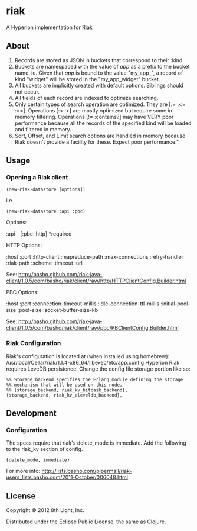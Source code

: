 # riak

A Hyperion implementation for Riak


## About

 1. Records are stored as JSON in buckets that correspond to their :kind.
 2. Buckets are namespaced with the value of *app* as a prefix to the bucket name.
    ie. Given that *app* is bound to the value \"my_app_\", a record of kind \"widget\"
    will be stored in the \"my_app_widget\" bucket.
 3. All buckets are implicitly created with default options.  Siblings should not occur.
 4. All fields of each record are indexed to optimize searching.
 5. Only certain types of search operation are optimized.  They are [:= :<= :>=].
    Operations [:< :>] are mostly optimized but require some in memory filtering.
    Operations [!= :contains?] may have VERY poor performance because all the records
    of the specified kind will be loaded and filtered in memory.
 6. Sort, Offset, and Limit search options are handled in memory because Riak doesn't
    provide a facility for these.  Expect poor performance."

## Usage

### Opening a Riak client

    (new-riak-datastore [options])

i.e.

    (new-riak-datastore :api :pbc)

Options:

 :api - [:pbc :http] *required

HTTP Options:

 :host :port :http-client :mapreduce-path :max-connections
 :retry-handler :riak-path :scheme :timeout :url

 See: http://basho.github.com/riak-java-client/1.0.5/com/basho/riak/client/raw/http/HTTPClientConfig.Builder.html

PBC Options:

 :host :port :connection-timeout-millis
 :idle-connection-ttl-millis :initial-pool-size
 :pool-size :socket-buffer-size-kb

 See: http://basho.github.com/riak-java-client/1.0.5/com/basho/riak/client/raw/pbc/PBClientConfig.Builder.html

### Riak Configuration

Riak's configuration is located at (when installed using homebrew): /usr/local/Cellar/riak/1.1.4-x86_64/libexec/etc/app.config
Hyperion Riak requires LeveDB persistence.  Change the config file storage portion like so:

    %% Storage_backend specifies the Erlang module defining the storage
    %% mechanism that will be used on this node.
    %% {storage_backend, riak_kv_bitcask_backend},
    {storage_backend, riak_kv_eleveldb_backend},

## Development

### Configuration

The specs require that riak's delete_mode is immediate.  Add the following to the riak_kv section of config.

    {delete_mode, immediate}

For more info: http://lists.basho.com/pipermail/riak-users_lists.basho.com/2011-October/006048.html

## License

Copyright © 2012 8th Light, Inc.

Distributed under the Eclipse Public License, the same as Clojure.
